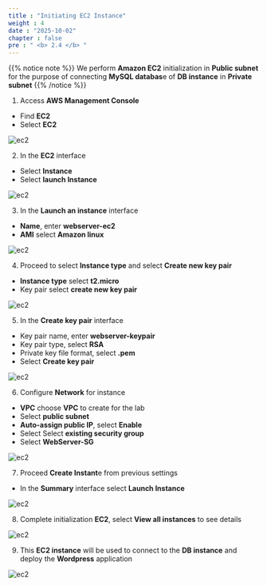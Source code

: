 ```yaml
---
title : "Initiating EC2 Instance"
weight : 4
date : "2025-10-02"
chapter : false
pre : " <b> 2.4 </b> "
---
```


{{% notice note %}}
We perform **Amazon EC2** initialization in **Public subnet** for the purpose of connecting **MySQL databas**e of **DB instance** in **Private subnet**
{{% /notice %}}

1. Access **AWS Management Console**
- Find **EC2**
- Select **EC2**

![ec2](/images/createec2/EC2-setup-0.png?featherlight=false&width=90pc)

2. In the **EC2** interface
- Select **Instance**
- Select **launch Instance**

![ec2](/images/createec2/EC2-setup-1.png?featherlight=false&width=90pc)

3. In the **Launch an instance** interface
- **Name**, enter **webserver-ec2**
- **AMI** select **Amazon linux**

![ec2](/images/createec2/EC2-setup-2.png?featherlight=false&width=90pc)

4. Proceed to select **Instance type** and select **Create new key pair**
- **Instance type** select **t2.micro**
- Key pair select **create new key pair**

![ec2](/images/createec2/EC2-setup-3.png?featherlight=false&width=90pc)

5. In the **Create key pair** interface
- Key pair name, enter **webserver-keypair**
- Key pair type, select **RSA**
- Private key file format, select **.pem**
- Select **Create key pair**

![ec2](/images/createec2/EC2-setup-4.png?featherlight=false&width=90pc)

6. Configure **Network** for instance
- **VPC** choose **VPC** to create for the lab
- Select **public subnet**
- **Auto-assign public IP**, select **Enable**
- Select Select **existing security group**
- Select **WebServer-SG**

![ec2](/images/createec2/EC2-setup-5.png?featherlight=false&width=90pc)

7. Proceed **Create Instant**e from previous settings
- In the **Summary** interface select **Launch Instance**

![ec2](/images/createec2/EC2-setup-6.png?featherlight=false&width=90pc)

8. Complete initialization **EC2**, select **View all instances** to see details

![ec2](/images/createec2/EC2-setup-7.png?featherlight=false&width=90pc)

9. This **EC2 instance** will be used to connect to the **DB instance** and deploy the **Wordpress** application

![ec2](/images/createec2/EC2-setup-8.png?featherlight=false&width=90pc)